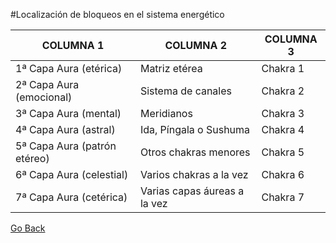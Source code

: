 #Localización de bloqueos en el sistema energético

| COLUMNA 1                    | COLUMNA 2                    | COLUMNA 3 |
|------------------------------|------------------------------|-----------|
| 1ª Capa Aura (etérica)       | Matriz etérea                | Chakra 1  |
| 2ª Capa Aura (emocional)     | Sistema de canales           | Chakra 2  |
| 3ª Capa Aura (mental)        | Meridianos                   | Chakra 3  |
| 4ª Capa Aura (astral)        | Ida, Píngala o Sushuma       | Chakra 4  |
| 5ª Capa Aura (patrón etéreo) | Otros chakras menores        | Chakra 5  |
| 6ª Capa Aura (celestial)     | Varios chakras a la vez      | Chakra 6  |
| 7ª Capa Aura (cetérica)      | Varias capas áureas a la vez | Chakra 7  |

<a href="javascript:history.back()">Go Back</a>

